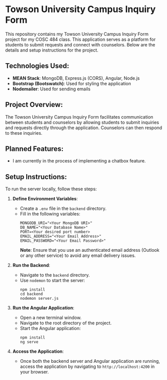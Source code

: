 # Towson University Campus Inquiry Form

This repository contains my Towson University Campus Inquiry Form project for my COSC 484 class. This application serves as a platform for students to submit requests and connect with counselors. Below are the details and setup instructions for the project.

## Technologies Used:
- **MEAN Stack**: MongoDB, Express.js (CORS), Angular, Node.js
- **Bootstrap (Bootswatch)**: Used for styling the application
- **Nodemailer**: Used for sending emails

## Project Overview:
The Towson University Campus Inquiry Form facilitates communication between students and counselors by allowing students to submit inquiries and requests directly through the application. Counselors can then respond to these inquiries.

## Planned Features:
- I am currently in the process of implementing a chatbox feature.

## Setup Instructions:
To run the server locally, follow these steps:

1. **Define Environment Variables**:
   - Create a `.env` file in the `backend` directory.
   - Fill in the following variables:
     ```
     MONGODB_URI="<Your MongoDB URI>"
     DB_NAME="<Your Database Name>"
     PORT=<Your desired port number>
     EMAIL_ADDRESS="<Your Email Address>"
     EMAIL_PASSWORD="<Your Email Password>"
     ```
     **Note**: Ensure that you use an authenticated email address (Outlook or any other service) to avoid any email delivery issues.

2. **Run the Backend**:
   - Navigate to the `backend` directory.
   - Use `nodemon` to start the server:
     ```
     npm install
     cd backend
     nodemon server.js
     ```

3. **Run the Angular Application**:
   - Open a new terminal window.
   - Navigate to the root directory of the project.
   - Start the Angular application:
     ```
     npm install
     ng serve
     ```

4. **Access the Application**:
   - Once both the backend server and Angular application are running, access the application by navigating to `http://localhost:4200` in your browser.